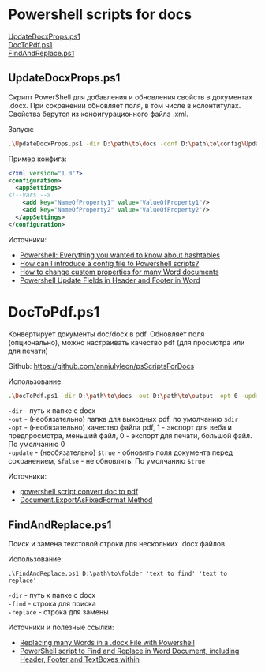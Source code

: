 # Powershell scripts for docs

[UpdateDocxProps.ps1](#updatedocxpropsps1)  
[DocToPdf.ps1](#doctopdfps1)  
[FindAndReplace.ps1](#findandreplaceps1)

## UpdateDocxProps.ps1

Скрипт PowerShell для добавления и обновления свойств в документах .docx. При сохранении обновляет поля, в том числе в колонтитулах. Свойства берутся из конфигурационного файла .xml.

Запуск:

```bash
.\UpdateDocxProps.ps1 -dir D:\path\to\docs -conf D:\path\to\config\UpdateDocxPropsConfig.xml
```

Пример конфига:

```xml
<?xml version="1.0"?>
<configuration>
  <appSettings>
<!--Vars -->
    <add key="NameOfProperty1" value="ValueOfProperty1"/>
	<add key="NameOfProperty2" value="ValueOfProperty2"/>
  </appSettings>
</configuration>
```

Источники: 

- [Powershell: Everything you wanted to know about hashtables](https://powershellexplained.com/2016-11-06-powershell-hashtable-everything-you-wanted-to-know-about/)
- [How can I introduce a config file to Powershell scripts?](https://stackoverflow.com/a/13698982)
- [How to change custom properties for many Word documents](https://stackoverflow.com/a/35920682)
- [Powershell Update Fields in Header and Footer in Word](https://stackoverflow.com/questions/24887905/powershell-update-fields-in-header-and-footer-in-word)

# DocToPdf.ps1

Конвертирует документы doc/docx в pdf. Обновляет поля (опционально), можно настраивать качество pdf (для просмотра или для печати)

Github: <https://github.com/annjulyleon/psScriptsForDocs>

Использование:
```bash
.\DocToPdf.ps1 -dir D:\path\to\docs -out D:\path\to\output -opt 0 -update $false
```
`-dir` - путь к папке с docx   
`-out` - (необязательно) папка для выходных pdf, по умолчанию `$dir`  
`-opt` - (необязательно) качество файла pdf, 1 - экспорт для веба и предпросмотра, меньший файл, 0 - экспорт для печати, большой файл. По умолчанию 0  
`-update` - (необязательно) `$true` - обновить поля документа перед сохранением, `$false` - не обновлять. По умолчанию `$true`  

Источники: 
- [powershell script convert doc to pdf](https://social.technet.microsoft.com/Forums/ie/en-US/445b2429-e33c-4ce0-9d64-dd31422571bf/powershell-script-convert-doc-to-pdf?forum=winserverpowershell)
- [Document.ExportAsFixedFormat Method](https://docs.microsoft.com/en-us/previous-versions/office/developer/office-2007/bb256835(v=office.12))

## FindAndReplace.ps1

Поиск и замена текстовой строки для нескольких .docx файлов

Использование:
```bach
.\FindAndReplace.ps1 D:\path\to\folder 'text to find' 'text to replace'
```
`-dir` - путь к папке с docx  
`-find` - строка для поиска  
`-replace` - строка для замены  

Источники и полезные ссылки:
- [Replacing many Words in a .docx File with Powershell](https://stackoverflow.com/questions/40101846/replacing-many-words-in-a-docx-file-with-powershell)
- [PowerShell script to Find and Replace in Word Document, including Header, Footer and TextBoxes within
](https://codereview.stackexchange.com/questions/174455/powershell-script-to-find-and-replace-in-word-document-including-header-footer)
